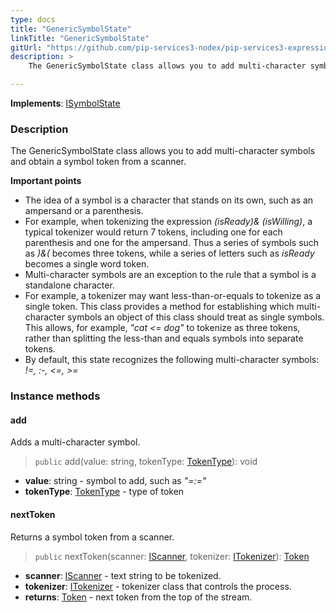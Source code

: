 ```yaml
---
type: docs
title: "GenericSymbolState"
linkTitle: "GenericSymbolState"
gitUrl: "https://github.com/pip-services3-nodex/pip-services3-expressions-nodex"
description: > 
    The GenericSymbolState class allows you to add multi-character symbols and obtain a symbol token from a scanner.

---
```


**Implements**: [ISymbolState](../../isymbol_state)

### Description

The GenericSymbolState class allows you to add multi-character symbols and obtain a symbol token from a scanner.

**Important points**

- The idea of a symbol is a character that stands on its own, such as an ampersand or a parenthesis.  
- For example, when tokenizing the expression *(isReady)& (isWilling)*, a typical tokenizer would return 7 tokens, including one for each parenthesis and one for the ampersand. Thus a series of symbols such as *)&(* becomes three tokens, while a series of letters such as *isReady* becomes a single word token.
- Multi-character symbols are an exception to the rule that a symbol is a standalone character.  
- For example, a tokenizer may want less-than-or-equals to tokenize as a single token. This class provides a method for establishing which multi-character symbols an object of this class should treat as single symbols. This allows, for example, *"cat <= dog"* to tokenize as three tokens, rather than splitting the less-than and equals symbols into separate tokens.
- By default, this state recognizes the following multi-character symbols: *!=, :-, <=, >=*



### Instance methods

#### add
Adds a multi-character symbol.

> `public` add(value: string, tokenType: [TokenType](../../token_type)): void

- **value**: string - symbol to add, such as *"=:="*
- **tokenType**: [TokenType](../../token_type) - type of token


#### nextToken
Returns a symbol token from a scanner.

> `public` nextToken(scanner: [IScanner](../../../io/iscanner), tokenizer: [ITokenizer](../../itokenizer)): [Token](../../token)

- **scanner**: [IScanner](../../../io/iscanner) - text string to be tokenized.
- **tokenizer**: [ITokenizer](../../itokenizer) - tokenizer class that controls the process.
- **returns**: [Token](../../token) - next token from the top of the stream.
